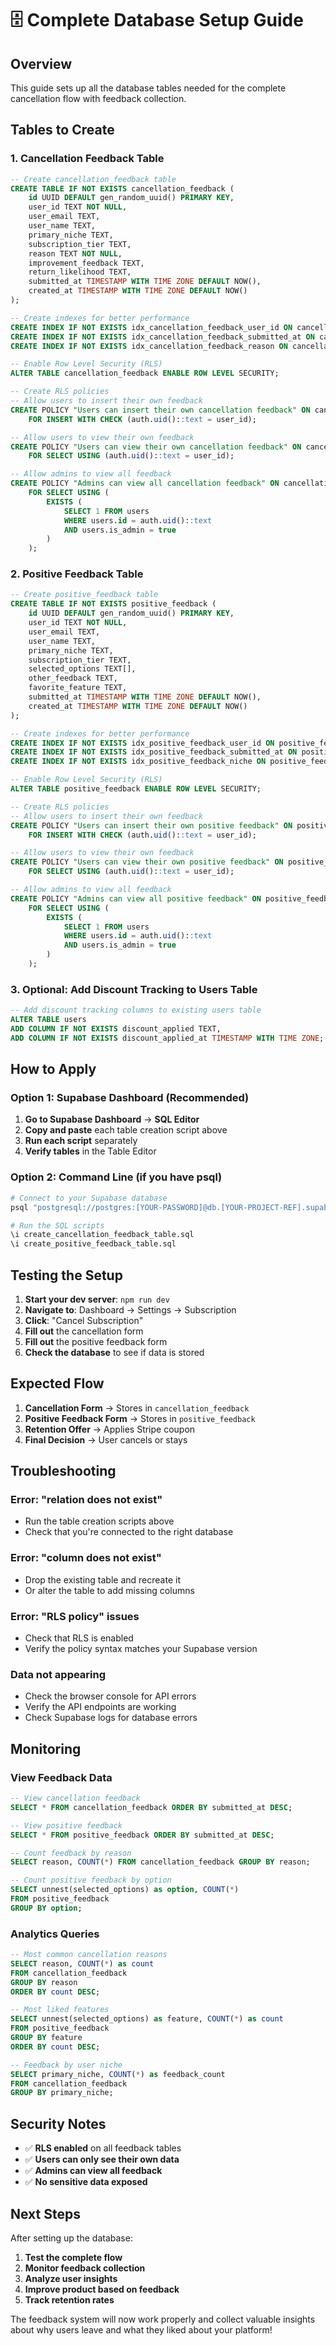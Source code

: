 # 🗄️ Complete Database Setup Guide

## **Overview**

This guide sets up all the database tables needed for the complete cancellation flow with feedback collection.

## **Tables to Create**

### **1. Cancellation Feedback Table**

```sql
-- Create cancellation_feedback table
CREATE TABLE IF NOT EXISTS cancellation_feedback (
    id UUID DEFAULT gen_random_uuid() PRIMARY KEY,
    user_id TEXT NOT NULL,
    user_email TEXT,
    user_name TEXT,
    primary_niche TEXT,
    subscription_tier TEXT,
    reason TEXT NOT NULL,
    improvement_feedback TEXT,
    return_likelihood TEXT,
    submitted_at TIMESTAMP WITH TIME ZONE DEFAULT NOW(),
    created_at TIMESTAMP WITH TIME ZONE DEFAULT NOW()
);

-- Create indexes for better performance
CREATE INDEX IF NOT EXISTS idx_cancellation_feedback_user_id ON cancellation_feedback(user_id);
CREATE INDEX IF NOT EXISTS idx_cancellation_feedback_submitted_at ON cancellation_feedback(submitted_at);
CREATE INDEX IF NOT EXISTS idx_cancellation_feedback_reason ON cancellation_feedback(reason);

-- Enable Row Level Security (RLS)
ALTER TABLE cancellation_feedback ENABLE ROW LEVEL SECURITY;

-- Create RLS policies
-- Allow users to insert their own feedback
CREATE POLICY "Users can insert their own cancellation feedback" ON cancellation_feedback
    FOR INSERT WITH CHECK (auth.uid()::text = user_id);

-- Allow users to view their own feedback
CREATE POLICY "Users can view their own cancellation feedback" ON cancellation_feedback
    FOR SELECT USING (auth.uid()::text = user_id);

-- Allow admins to view all feedback
CREATE POLICY "Admins can view all cancellation feedback" ON cancellation_feedback
    FOR SELECT USING (
        EXISTS (
            SELECT 1 FROM users 
            WHERE users.id = auth.uid()::text 
            AND users.is_admin = true
        )
    );
```

### **2. Positive Feedback Table**

```sql
-- Create positive_feedback table
CREATE TABLE IF NOT EXISTS positive_feedback (
    id UUID DEFAULT gen_random_uuid() PRIMARY KEY,
    user_id TEXT NOT NULL,
    user_email TEXT,
    user_name TEXT,
    primary_niche TEXT,
    subscription_tier TEXT,
    selected_options TEXT[],
    other_feedback TEXT,
    favorite_feature TEXT,
    submitted_at TIMESTAMP WITH TIME ZONE DEFAULT NOW(),
    created_at TIMESTAMP WITH TIME ZONE DEFAULT NOW()
);

-- Create indexes for better performance
CREATE INDEX IF NOT EXISTS idx_positive_feedback_user_id ON positive_feedback(user_id);
CREATE INDEX IF NOT EXISTS idx_positive_feedback_submitted_at ON positive_feedback(submitted_at);
CREATE INDEX IF NOT EXISTS idx_positive_feedback_niche ON positive_feedback(primary_niche);

-- Enable Row Level Security (RLS)
ALTER TABLE positive_feedback ENABLE ROW LEVEL SECURITY;

-- Create RLS policies
-- Allow users to insert their own feedback
CREATE POLICY "Users can insert their own positive feedback" ON positive_feedback
    FOR INSERT WITH CHECK (auth.uid()::text = user_id);

-- Allow users to view their own feedback
CREATE POLICY "Users can view their own positive feedback" ON positive_feedback
    FOR SELECT USING (auth.uid()::text = user_id);

-- Allow admins to view all feedback
CREATE POLICY "Admins can view all positive feedback" ON positive_feedback
    FOR SELECT USING (
        EXISTS (
            SELECT 1 FROM users 
            WHERE users.id = auth.uid()::text 
            AND users.is_admin = true
        )
    );
```

### **3. Optional: Add Discount Tracking to Users Table**

```sql
-- Add discount tracking columns to existing users table
ALTER TABLE users 
ADD COLUMN IF NOT EXISTS discount_applied TEXT,
ADD COLUMN IF NOT EXISTS discount_applied_at TIMESTAMP WITH TIME ZONE;
```

## **How to Apply**

### **Option 1: Supabase Dashboard (Recommended)**

1. **Go to Supabase Dashboard** → **SQL Editor**
2. **Copy and paste** each table creation script above
3. **Run each script** separately
4. **Verify tables** in the Table Editor

### **Option 2: Command Line (if you have psql)**

```bash
# Connect to your Supabase database
psql "postgresql://postgres:[YOUR-PASSWORD]@db.[YOUR-PROJECT-REF].supabase.co:5432/postgres"

# Run the SQL scripts
\i create_cancellation_feedback_table.sql
\i create_positive_feedback_table.sql
```

## **Testing the Setup**

1. **Start your dev server**: `npm run dev`
2. **Navigate to**: Dashboard → Settings → Subscription
3. **Click**: "Cancel Subscription"
4. **Fill out** the cancellation form
5. **Fill out** the positive feedback form
6. **Check the database** to see if data is stored

## **Expected Flow**

1. **Cancellation Form** → Stores in `cancellation_feedback`
2. **Positive Feedback Form** → Stores in `positive_feedback`
3. **Retention Offer** → Applies Stripe coupon
4. **Final Decision** → User cancels or stays

## **Troubleshooting**

### **Error: "relation does not exist"**
- Run the table creation scripts above
- Check that you're connected to the right database

### **Error: "column does not exist"**
- Drop the existing table and recreate it
- Or alter the table to add missing columns

### **Error: "RLS policy" issues**
- Check that RLS is enabled
- Verify the policy syntax matches your Supabase version

### **Data not appearing**
- Check the browser console for API errors
- Verify the API endpoints are working
- Check Supabase logs for database errors

## **Monitoring**

### **View Feedback Data**

```sql
-- View cancellation feedback
SELECT * FROM cancellation_feedback ORDER BY submitted_at DESC;

-- View positive feedback
SELECT * FROM positive_feedback ORDER BY submitted_at DESC;

-- Count feedback by reason
SELECT reason, COUNT(*) FROM cancellation_feedback GROUP BY reason;

-- Count positive feedback by option
SELECT unnest(selected_options) as option, COUNT(*) 
FROM positive_feedback 
GROUP BY option;
```

### **Analytics Queries**

```sql
-- Most common cancellation reasons
SELECT reason, COUNT(*) as count 
FROM cancellation_feedback 
GROUP BY reason 
ORDER BY count DESC;

-- Most liked features
SELECT unnest(selected_options) as feature, COUNT(*) as count 
FROM positive_feedback 
GROUP BY feature 
ORDER BY count DESC;

-- Feedback by user niche
SELECT primary_niche, COUNT(*) as feedback_count 
FROM cancellation_feedback 
GROUP BY primary_niche;
```

## **Security Notes**

- ✅ **RLS enabled** on all feedback tables
- ✅ **Users can only see their own data**
- ✅ **Admins can view all feedback**
- ✅ **No sensitive data exposed**

## **Next Steps**

After setting up the database:

1. **Test the complete flow**
2. **Monitor feedback collection**
3. **Analyze user insights**
4. **Improve product based on feedback**
5. **Track retention rates**

The feedback system will now work properly and collect valuable insights about why users leave and what they liked about your platform! 